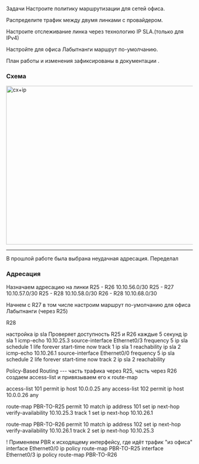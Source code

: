 
Задачи
Настроите политику маршрутизации для сетей офиса.

Распределите трафик между двумя линками с провайдером.

Настроите отслеживание линка через технологию IP SLA.(только для IPv4)

Настройте для офиса Лабытнанги маршрут по-умолчанию.

План работы и изменения зафиксированы в документации .


### Схема

<img width="879" height="428" alt="сх+ip" src="https://github.com/user-attachments/assets/fd07ff7e-f416-4cb1-8360-c33133c25a5e" />


---
В прошлой работе была выбрана неудачная адресация. Переделал

### Адресация
Назначаем адресацию на линки 
R25 - R26 10.10.56.0/30
R25 - R27 10.10.57.0/30
R25 - R28 10.10.58.0/30
R26 - R28 10.10.68.0/30

Начнем с R27 в том числе настроим маршрут по-умолчанию для офиса Лабытнанги (через R25)



R28 

настройка ip  sla
Проверяет доступность R25 и R26 каждые 5 секунд
ip sla 1
icmp-echo 10.10.25.3 source-interface Ethernet0/3
frequency 5
ip sla schedule 1 life forever start-time now
track 1 ip sla 1 reachability
ip sla 2
icmp-echo 10.10.26.1 source-interface Ethernet0/0
frequency 5
ip sla schedule 2 life forever start-time now
track 2 ip sla 2 reachability

Policy-Based Routing ---
 часть трафика через R25, часть через R26
 создаем access-list и привязываем его к route-map
 
access-list 101 permit ip host 10.0.0.25 any
access-list 102 permit ip host 10.0.0.26 any

route-map PBR-TO-R25 permit 10
 match ip address 101
 set ip next-hop verify-availability 10.10.25.3 track 1
 set ip next-hop 10.10.26.1

route-map PBR-TO-R26 permit 10
 match ip address 102
 set ip next-hop verify-availability 10.10.26.1 track 2
 set ip next-hop 10.10.25.3

! Применяем PBR к исходящему интерфейсу, где идёт трафик "из офиса"
interface Ethernet0/0
 ip policy route-map PBR-TO-R25
interface Ethernet0/3
 ip policy route-map PBR-TO-R26
